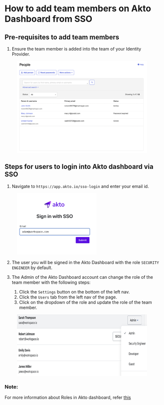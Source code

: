# How to add team members on Akto Dashboard from SSO

## Pre-requisites to add team members
1. Ensure the team member is added into the team of your Identity Provider.
<figure><img src="../../.gitbook/assets/OktaDashboard.png" height="300" alt=""><figcaption></figcaption></figure>

## Steps for users to login into Akto dashboard via SSO
1. Navigate to `https://app.akto.io/sso-login` and enter your email id.
<figure><img src="../../.gitbook/assets/SSO-Login.png" height="200" alt=""><figcaption></figcaption></figure>

2. The user you will be signed in the Akto Dashboard with the role `SECURITY ENGINEER` by default.

3. The Admin of the Akto Dashboard account can change the role of the team member with the following steps:

    1. Click the `Settings` button on the bottom of the left nav.
    2. Click the `Users` tab from the left nav of the page.
    3. Click on the dropdown of the role and update the role of the team member.

<figure><img src="../../.gitbook/assets/users.png" height="200" alt=""><figcaption></figcaption></figure> 

### Note:
For more information about Roles in Akto dashboard, refer [this](../understanding-role-permissions.md)